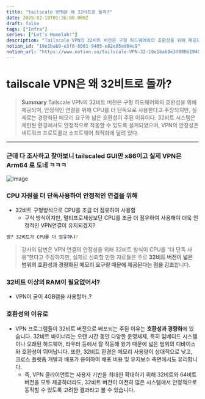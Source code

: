 ```yaml
---
title: "tailscale VPN은 왜 32비트로 돌까?"
date: 2025-02-18T01:36:00.000Z
draft: false
tags: ["Infra"]
series: ["Let's Homelab!"]
description: "Tailscale VPN의 32비트 버전은 구형 하드웨어와의 호환성을 위해 제공되며, 안정적인 연결을 위해 CPU를 더 단독으로 사용한다고 주장되지만, 실제로는 경량화된 메모리 요구와 넓은 호환성이 주된 이유이다. 32비트 시스템은 제한된 환경에서도 안정적으로 작동할 수 있도록 설계되었으며, VPN의 안정성은 네트워크 프로토콜과 소프트웨어 최적화에 달려 있다."
notion_id: "19e1bab9-e3f8-8061-9405-e82e85ad04c9"
notion_url: "https://www.notion.so/tailscale-VPN-32-19e1bab9e3f880619405e82e85ad04c9"
---
```


# tailscale VPN은 왜 32비트로 돌까?

> **Summary**
> Tailscale VPN의 32비트 버전은 구형 하드웨어와의 호환성을 위해 제공되며, 안정적인 연결을 위해 CPU를 더 단독으로 사용한다고 주장되지만, 실제로는 경량화된 메모리 요구와 넓은 호환성이 주된 이유이다. 32비트 시스템은 제한된 환경에서도 안정적으로 작동할 수 있도록 설계되었으며, VPN의 안정성은 네트워크 프로토콜과 소프트웨어 최적화에 달려 있다.

---

### 근데 다 조사하고 찾아보니 tailscaled GUI만 x86이고 실제 VPN은 Arm64 로 도네 ㅋㅋㅋ

![Image](https://prod-files-secure.s3.us-west-2.amazonaws.com/09ccd4d5-876c-4bba-bbdf-cc77a0a11257/dd23cf6c-4cc5-435b-8607-20fc57f31ae6/image.png?X-Amz-Algorithm=AWS4-HMAC-SHA256&X-Amz-Content-Sha256=UNSIGNED-PAYLOAD&X-Amz-Credential=ASIAZI2LB466QKDFM35Q%2F20250724%2Fus-west-2%2Fs3%2Faws4_request&X-Amz-Date=20250724T101604Z&X-Amz-Expires=3600&X-Amz-Security-Token=IQoJb3JpZ2luX2VjEAIaCXVzLXdlc3QtMiJGMEQCICS6Fg3dNeUZuOOgCLacb5HCRR7gyleYZILv12OinZpSAiAK3cTuckK4Ee0zv1ll1Lu84ZLnpK9JGmTe9axwl0niCCr%2FAwgrEAAaDDYzNzQyMzE4MzgwNSIML6tjfs2CvGLf0EF2KtwDi%2BaDY4qELMIu3yLmjAivACMNa7UQfZRS1dnjX6Wcf4S0oweX7FEkTKIN4fNgtVmsblk9n8cmyVk%2BBocyB7hmB%2FpN%2F5FG%2FYI1P9pRWl1Pwku8n3iBXFHx5pRqn6e399pgp3kcUWVMy3undP9hE1i3pJfhKkdx4e0rkfAjr8fc2VBUoOFlL9uJRvBNP4DE84thRCnrdptT2FrT4FFVZvrdSIBU3W9H6E16hS9ixWs%2FDJ%2FijukKmKV%2FSKNNPyYg%2FTWPrU1f%2BddJp111CQXrCGzpl%2FCh1HSSd2RaiGKt%2FhM0P3mdWXYxy9YVCH0rk%2Fg1yGlmdB4fdn3EBvC%2Fdp8EzjvkJBCzB7EAA32L9NI3x4fhZlvUEeFdFaysI34DvoNYQk5AU446ZAr%2Bo6m5djZ3XLz%2FK9mmtsibNCnf0A%2FWHrA7owJPkJeuyZwkbV6ugoq0ZJwxpruPwZ6UhJxIw8D32joOafh9im5bZ1rSUaGu59EaZ3UiRX2BuSx7BkgeQh%2B8tdccOZOhxMYEqMIF4oywut1iaRyqP3bYwPD%2BfCFmkEgF7UFlKUVHCFgL80AS%2BDJbGq7yMu32dvfMT4FMO0DBBZMneA%2Bg7pExNvZPHCMWnvYImj%2FpVaLtE4E31OiHqsMw4faHxAY6pgGEt%2BxIPPAeG1g%2BToamUIiJhgrLfVUriXr0bLH45PfKjGO7zy%2FG6e96I75FE4ZlXmEoZZqEGf80Jpe3JkbWGuandoQZLqeK5AkDeyxHGEJ%2BidFGBo9%2FLvmvQCRInxMtUWaw5HsPuqydO9pqeSahJOUbMKfnx4jXNFNp%2FY2IVaCfIYi5CNMW%2FcbfzDdOx8FEi8o1Bv%2F13WvRyswmUlq3haXKnNBb1wSi&X-Amz-Signature=7b6cb56788d70e97e4253b3e1a68edde23d626220d30d1c8749ad82fc5627993&X-Amz-SignedHeaders=host&x-amz-checksum-mode=ENABLED&x-id=GetObject)

### CPU 자원을 더 단독사용하여 안정적인 연결을 위해

- 32비트 구형방식으로 CPU를 조금 더 점유하여 사용함
  - 구식 방식이지만, 멀티프로세싱보단 CPU를 조금 더 점유하여 사용해야 더욱 안정적인 VPN연결이 유지되겠지?
```bash
엥? 32비트가 CPU를 더 점유하나?
```

> 강사의 답변은 VPN 연결의 안정성을 위해 32비트 방식이 CPU를 “더 단독 사용”한다고 주장하지만, 실제로 신뢰할 만한 자료들은 주로 **32비트 버전이 넓은 범위의 호환성과 경량화된 메모리 요구량 때문에 제공된다는 점을 강조**합니다.

### 32비트 이상의 RAM이 필요없어서?

- VPN이 굳이 4GB램을 사용할까..?
### 호환성의 이유로

- VPN 프로그램들이 32비트 버전으로 배포되는 주된 이유는 **호환성과 경량화**에 있습니다. 32비트 바이너리는 오랜 시간 동안 다양한 운영체제, 특히 임베디드 시스템이나 오래된 하드웨어, 라우터 등에서 잘 작동해 왔기 때문에 넓은 범위의 디바이스와 호환성이 뛰어납니다. 또한, 32비트 환경은 메모리 사용량이 상대적으로 낮고, 크로스 플랫폼 개발과 배포가 용이하여 배포 비용 및 유지보수 측면에서도 유리합니다.
  - 즉, VPN 클라이언트는 사용자 기반을 최대한 확대하기 위해 32비트와 64비트 버전을 모두 제공하더라도, 32비트 버전이 여전히 많은 시스템에서 안정적으로 동작할 수 있도록 고려한 결과라고 볼 수 있습니다.
